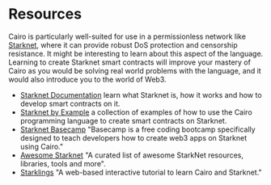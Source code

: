 # Resources

Cairo is particularly well-suited for use in a permissionless network like [Starknet](https://www.starknet.io/), where it can provide robust DoS protection and censorship resistance. It might be interesting to learn about this aspect of the language. Learning to create Starknet smart contracts will improve your mastery of Cairo as you would be solving real world problems with the language, and it would also introduce you to the world of Web3.

* [Starknet Documentation](https://docs.starknet.io/) learn what Starknet is, how it works and how to develop smart contracts on it.
* [Starknet by Example](https://starknet-by-example.voyager.online/) a collection of examples of how to use the Cairo programming language to create smart contracts on Starknet.
* [Starknet Basecamp](https://www.youtube.com/@starknet_foundation) "Basecamp is a free coding bootcamp specifically designed to teach developers how to create web3 apps on Starknet using Cairo."
* [Awesome Starknet](https://github.com/keep-starknet-strange/awesome-starknet) "A curated list of awesome StarkNet resources, libraries, tools and more".
* [Starklings](https://starklings.app/) "A web-based interactive tutorial to learn Cairo and Starknet."
